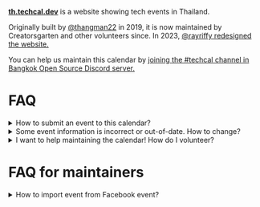 <div class="lead">

**[th.techcal.dev](https://th.techcal.dev/)** is a website showing tech events in Thailand.

</div>

Originally built by [@thangman22](https://twitter.com/thangman22) in 2019, it is now maintained by Creatorsgarten and other volunteers since. In 2023, [@rayriffy redesigned the website.](https://www.facebook.com/rayriffy/posts/pfbid0e53qrfUXxLZhEkXjmXMNHBGXqFp9i4HXv8ASHqCqiQgiswxiNyfVJUGCgUTwZW2Ql)

You can help us maintain this calendar by [joining the #techcal channel in Bangkok Open Source Discord server.](https://garten.page.link/discord-techcal)

# FAQ

<details><summary>How to submit an event to this calendar?</summary>

- Create an event in a calendar software, such as Google Calendar.

- Send an invite to `tech.cal.th@gmail.com`

  ![](https://th.techcal.dev/img/demo.png)

- Once approved, your event will appear on the calendar.

</details>

<details><summary>Some event information is incorrect or out-of-date. How to change?</summary>

Please join our Discord server at <https://garten.page.link/discord-techcal> and let us know in `#techcal` channel.

</details>

<details><summary>I want to help maintaining the calendar! How do I volunteer?</summary>

Please join our Discord server at <https://garten.page.link/discord-techcal> and ask! We’re just starting to maintain this calendar, so most process is currently done in an ad-hoc basis. We will update this page as we have more details in place.

</details>

# FAQ for maintainers

<details><summary>How to import event from Facebook event?</summary>

1. On a Facebook event page, click “Add to Calendar.”

  <img width="454" alt="image" src="https://user-images.githubusercontent.com/193136/188323106-ff93078b-abf4-4821-aad5-4e8ee0af04d8.png">

2. An “Export dialog” event pops up. Select “Add to Calendar” and click “Export.” You will get an `.ics` file.

3. In Google Calendar, go to the Settings page.

  <img width="342" alt="image" src="https://user-images.githubusercontent.com/193136/188323150-f513e838-78fb-4c93-b613-95e5fbfab6d8.png">

4. Go to “Import & Export” &rarr; “Import” section. Select the `.ics` file and the calendar, then click “Import.”

</details>
